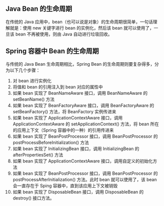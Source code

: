 ## Java Bean 的生命周期

在传统的 Java 应用中，bean（也可以说是对象）的生命周期很简单，一句话理解就是：使用 new 关键字进行 bean 的实例化，然后该 bean 就可以使用了，一旦该 bean 不再被使用，则由 Java 自动进行垃圾回收。

## Spring 容器中 Bean 的生命周期

与传统的 Java Bean 生命周期相比，Spring Bean 的生命周期则要复杂得多，分为以下几个步骤：

1. 对 bean 进行实例化
2. 将值和 bean 的引用注入到 bean 对应的属性中
3. 如果 bean 实现了 BeanNameAware 接口，调用 BeanNameAware 的 setBeanName() 方法
4. 如果 bean 实现了 BeanFactoryAware 接口，调用 BeanFactoryAware 的 setBeanFactory() 方法，将 BeanFactory 实例传进来
5. 如果 bean 实现了 ApplicationContextAware 接口，调用 ApplicationContextAware 的 setApplicationContext() 方法，将 bean 所在的应用上下文（Spring 容器中的一种）的引用传进来
6. 如果 bean 实现了 BeanPostProcessor 接口，调用 BeanPostProcessor 的 postProcessBeforeInitialization() 方法
7. 如果 bean 实现了 InitializingBean 接口，调用 InitializingBean 的 afterPropertiesSet() 方法
8. 如果 bean 实现了 ApplicationContextAware 接口，调用自定义的初始化方法
9. 如果 bean 实现了 BeanPostProcessor 接口，调用 BeanPostProcessor 的 postProcessAfterInitialization() 方法。此时 bean 就可以使用了，该 bean 会一直存在于 Sping 容器中，直到该应用上下文被销毁
10. 如果 bean 实现了 DisposableBean 接口，调用 DisposableBean 的 destroy() 接口方法。